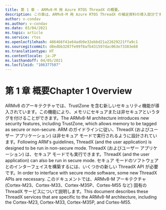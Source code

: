 ```yaml
---
title: 第 1 章 - ARMv8-M 用 Azure RTOS ThreadX の概要。
description: この章は、ARMv8-M 用 Azure RTOS ThreadX の補足資料の導入部分です。
author: v-condav
ms.author: v-condav
ms.date: 03/04/2021
ms.topic: article
ms.service: rtos
ms.openlocfilehash: 486466f41e64adb9e32ebbd21a22629221ffa9c1
ms.sourcegitcommit: d8edbb3207fe99f8afb431597dac063e73383e68
ms.translationtype: HT
ms.contentlocale: ja-JP
ms.lasthandoff: 04/05/2021
ms.locfileid: "106377507"
---
```

# <a name="chapter-1--overview"></a><span data-ttu-id="5624e-103">第 1 章  概要</span><span class="sxs-lookup"><span data-stu-id="5624e-103">Chapter 1  Overview</span></span>

<span data-ttu-id="5624e-104">ARMv8 のアーキテクチャでは、TrustZone を含む新しいセキュリティ機能が導入されています。この機能により、メモリにセキュアまたは非セキュアというタグを付けることができます。</span><span class="sxs-lookup"><span data-stu-id="5624e-104">The ARMv8-M architecture introduces new security features, including TrustZone, which allows memory to be tagged as secure or non-secure.</span></span> <span data-ttu-id="5624e-105">ARM のガイドラインに従い、ThreadX (およびユーザー アプリケーション) は非セキュア モードで実行されるように設計されています。</span><span class="sxs-lookup"><span data-stu-id="5624e-105">Following ARM's guidelines, ThreadX (and the user application) is designed to be run in non-secure mode.</span></span> <span data-ttu-id="5624e-106">ThreadX (およびユーザー アプリケーション) は、セキュア モードでも実行できます。</span><span class="sxs-lookup"><span data-stu-id="5624e-106">ThreadX (and the user application) can also be run in secure mode.</span></span> <span data-ttu-id="5624e-107">セキュア モードのソフトウェアとのインターフェイスを構築するには、いくつかの新しい ThreadX API が必要です。</span><span class="sxs-lookup"><span data-stu-id="5624e-107">In order to interface with secure mode software, some new ThreadX APIs are necessary.</span></span> <span data-ttu-id="5624e-108">このドキュメントでは、ARMv8-M アーキテクチャ (Cortex-M23、Cortex-M33、Cortex-M35P、Cortex-M55 など) 固有の ThreadX サービスについて説明します。</span><span class="sxs-lookup"><span data-stu-id="5624e-108">This document describes these ThreadX services that are specific to the ARMv8-M architecture, including the Cortex-M23, Cortex-M33, Cortex-M35P, and Cortex-M55.</span></span>
